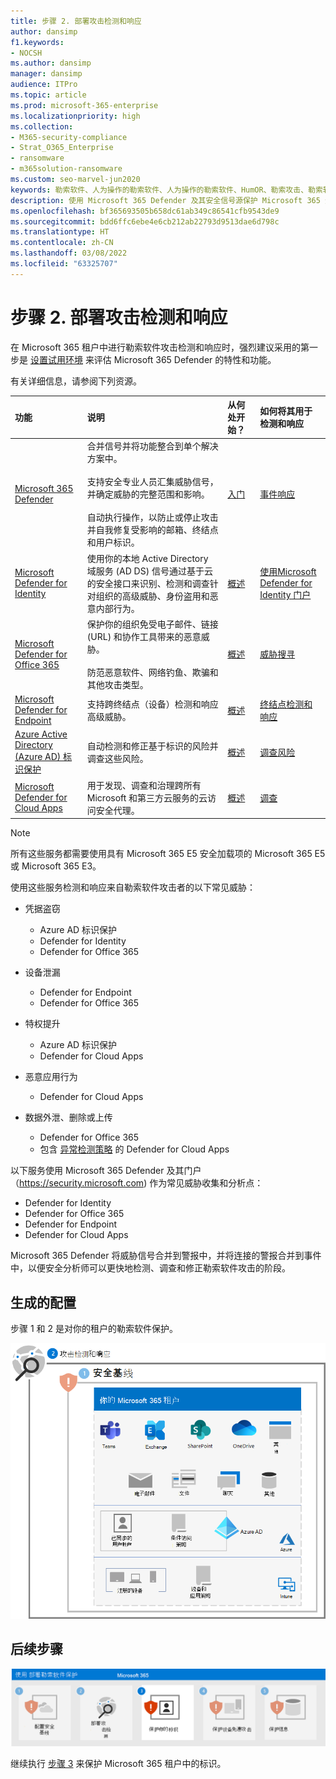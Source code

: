 ```yaml
---
title: 步骤 2. 部署攻击检测和响应
author: dansimp
f1.keywords:
- NOCSH
ms.author: dansimp
manager: dansimp
audience: ITPro
ms.topic: article
ms.prod: microsoft-365-enterprise
ms.localizationpriority: high
ms.collection:
- M365-security-compliance
- Strat_O365_Enterprise
- ransomware
- m365solution-ransomware
ms.custom: seo-marvel-jun2020
keywords: 勒索软件、人为操作的勒索软件、人为操作的勒索软件、HumOR、勒索攻击、勒索软件攻击、加密、加密病毒、零信任
description: 使用 Microsoft 365 Defender 及其安全信号源保护 Microsoft 365 资源免受勒索软件攻击。
ms.openlocfilehash: bf365693505b658dc61ab349c86541cfb9543de9
ms.sourcegitcommit: bdd6ffc6ebe4e6cb212ab22793d9513dae6d798c
ms.translationtype: HT
ms.contentlocale: zh-CN
ms.lasthandoff: 03/08/2022
ms.locfileid: "63325707"
---
```

# <a name="step-2-deploy-attack-detection-and-response"></a>步骤 2. 部署攻击检测和响应

在 Microsoft 365 租户中进行勒索软件攻击检测和响应时，强烈建议采用的第一步是 [设置试用环境](/microsoft-365/security/defender/eval-overview) 来评估 Microsoft 365 Defender 的特性和功能。

有关详细信息，请参阅下列资源。

| 功能 | 说明 | 从何处开始？ | 如何将其用于检测和响应 |
|:-------|:-----|:-------|:-------|
| [Microsoft 365 Defender](/microsoft-365/security/defender) | 合并信号并将功能整合到单个解决方案中。 <br><br> 支持安全专业人员汇集威胁信号，并确定威胁的完整范围和影响。 <br><br> 自动执行操作，以防止或停止攻击并自我修复受影响的邮箱、终结点和用户标识。 | [入门](/microsoft-365/security/defender/get-started) | [事件响应](/microsoft-365/security/defender/incidents-overview) |
| [Microsoft Defender for Identity](/defender-for-identity/what-is) |  使用你的本地 Active Directory 域服务 (AD DS) 信号通过基于云的安全接口来识别、检测和调查针对组织的高级威胁、身份盗用和恶意内部行为。 | [概述](/defender-for-identity/what-is) | [使用Microsoft Defender for Identity 门户](/defender-for-identity/workspace-portal) |
| [Microsoft Defender for Office 365](/microsoft-365/security/office-365-security) | 保护你的组织免受电子邮件、链接 (URL) 和协作工具带来的恶意威胁。 <br><br> 防范恶意软件、网络钓鱼、欺骗和其他攻击类型。 | [概述](/microsoft-365/security/office-365-security/overview) | [威胁搜寻](/microsoft-365/security/office-365-security/threat-hunting-in-threat-explorer) |
| [Microsoft Defender for Endpoint](/microsoft-365/security/defender-endpoint) | 支持跨终结点（设备）检测和响应高级威胁。 | [概述](/microsoft-365/security/defender-endpoint/microsoft-defender-endpoint)  | [终结点检测和响应](/microsoft-365/security/defender-endpoint/overview-endpoint-detection-response) |
| [Azure Active Directory (Azure AD) 标识保护](/azure/active-directory/identity-protection/) | 自动检测和修正基于标识的风险并调查这些风险。 | [概述](/azure/active-directory/identity-protection/overview-identity-protection) | [调查风险](/azure/active-directory/identity-protection/howto-identity-protection-investigate-risk) |
| [Microsoft Defender for Cloud Apps](/cloud-app-security) | 用于发现、调查和治理跨所有 Microsoft 和第三方云服务的云访问安全代理。 | [概述](/cloud-app-security/what-is-cloud-app-security) | [调查](/cloud-app-security/investigate) |

>[!Note]
>所有这些服务都需要使用具有 Microsoft 365 E5 安全加载项的 Microsoft 365 E5 或 Microsoft 365 E3。
>

使用这些服务检测和响应来自勒索软件攻击者的以下常见威胁：

- 凭据盗窃

   - Azure AD 标识保护
   - Defender for Identity
   - Defender for Office 365

- 设备泄漏

   - Defender for Endpoint
   - Defender for Office 365

- 特权提升

   - Azure AD 标识保护
   - Defender for Cloud Apps

- 恶意应用行为

   - Defender for Cloud Apps

- 数据外泄、删除或上传

   - Defender for Office 365
   - 包含 [异常检测策略](/cloud-app-security/anomaly-detection-policy#ransomware-activity) 的 Defender for Cloud Apps

以下服务使用 Microsoft 365 Defender 及其门户（https://security.microsoft.com) 作为常见威胁收集和分析点：

- Defender for Identity
- Defender for Office 365
- Defender for Endpoint
- Defender for Cloud Apps

Microsoft 365 Defender 将威胁信号合并到警报中，并将连接的警报合并到事件中，以便安全分析师可以更快地检测、调查和修正勒索软件攻击的阶段。

## <a name="resulting-configuration"></a>生成的配置

步骤 1 和 2 是对你的租户的勒索软件保护。

![步骤 2 之后是对你的 Microsoft 365 租户的勒索软件保护](../media/ransomware-protection-microsoft-365/ransomware-protection-microsoft-365-architecture-step2.png)

## <a name="next-step"></a>后续步骤

[![步骤 3 是 Microsoft 365 的勒索软件保护](../media/ransomware-protection-microsoft-365/ransomware-protection-microsoft-365-step3.png)](ransomware-protection-microsoft-365-identities.md)

继续执行 [步骤 3](ransomware-protection-microsoft-365-identities.md) 来保护 Microsoft 365 租户中的标识。
